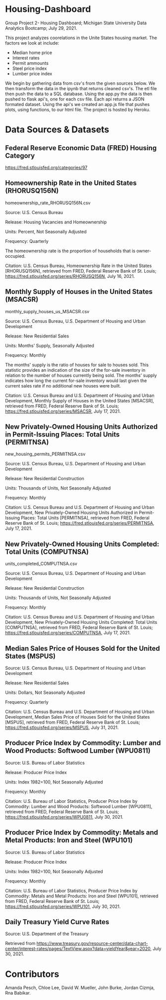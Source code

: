 # Housing-Dashboard
Group Project 2- Housing Dashboard; Michigan State University Data Analytics Bootcamp; July 29, 2021.

This project analyzes coorelations in the Unite States housing market. The factors we look at include: 

- Median home price
- Interest rates
- Permit ammounts
- Steel price index
- Lumber price index


We begin by gathering data from csv's from the given sources below. We then transform the data in the ipynb that returns cleaned csv's. The etl file then push the data to a SQL database. Using the app.py the data is then pushed to flask api's, one for each csv file. Each api returns a JSON formated dataset. Using the api's we created an app.js file that pushes plots, using functions, to our html file. The project is hosted by Heroku.

# Data Sources & Datasets

## Federal Reserve Economic Data (FRED) Housing Category

https://fred.stlouisfed.org/categories/97

## Homeownership Rate in the United States (RHORUSQ156N)

homeownership_rate_RHORUSQ156N.csv

Source: U.S. Census Bureau  

Release: Housing Vacancies and Homeownership  

Units:  Percent, Not Seasonally Adjusted

Frequency:  Quarterly

The homeownership rate is the proportion of households that is owner-occupied.

Citation:
U.S. Census Bureau, Homeownership Rate in the United States [RHORUSQ156N], retrieved from FRED, Federal Reserve Bank of St. Louis; https://fred.stlouisfed.org/series/RHORUSQ156N, July 16, 2021.

## Monthly Supply of Houses in the United States (MSACSR)

monthly_supply_houses_us_MSACSR.csv

Source: U.S. Census Bureau, U.S. Department of Housing and Urban Development

Release: New Residential Sales  

Units:  Months' Supply, Seasonally Adjusted

Frequency:  Monthly

The months' supply is the ratio of houses for sale to houses sold. This statistic provides an indication of the size of the for-sale inventory in relation to the number of houses currently being sold. The months' supply indicates how long the current for-sale inventory would last given the current sales rate if no additional new houses were built.

Citation:
U.S. Census Bureau and U.S. Department of Housing and Urban Development, Monthly Supply of Houses in the United States [MSACSR], retrieved from FRED, Federal Reserve Bank of St. Louis; https://fred.stlouisfed.org/series/MSACSR, July 17, 2021.

## New Privately-Owned Housing Units Authorized in Permit-Issuing Places: Total Units (PERMITNSA)

new_housing_permits_PERMITNSA.csv

Source: U.S. Census Bureau, U.S. Department of Housing and Urban Development

Release: New Residential Construction  

Units:  Thousands of Units, Not Seasonally Adjusted

Frequency:  Monthly

Citation:
U.S. Census Bureau and U.S. Department of Housing and Urban Development, New Privately-Owned Housing Units Authorized in Permit-Issuing Places: Total Units [PERMITNSA], retrieved from FRED, Federal Reserve Bank of St. Louis; https://fred.stlouisfed.org/series/PERMITNSA, July 17, 2021.

## New Privately-Owned Housing Units Completed: Total Units (COMPUTNSA)

units_completed_COMPUTNSA.csv

Source: U.S. Census Bureau, U.S. Department of Housing and Urban Development  

Release: New Residential Construction  

Units:  Thousands of Units, Not Seasonally Adjusted

Frequency:  Monthly

Citation:
U.S. Census Bureau and U.S. Department of Housing and Urban Development, New Privately-Owned Housing Units Completed: Total Units [COMPUTNSA], retrieved from FRED, Federal Reserve Bank of St. Louis; https://fred.stlouisfed.org/series/COMPUTNSA, July 17, 2021.

## Median Sales Price of Houses Sold for the United States (MSPUS)

Source: U.S. Census Bureau, U.S. Department of Housing and Urban Development  

Release: New Residential Sales

Units:  Dollars, Not Seasonally Adjusted

Frequency:  Quarterly

Citation:
U.S. Census Bureau and U.S. Department of Housing and Urban Development, Median Sales Price of Houses Sold for the United States [MSPUS], retrieved from FRED, Federal Reserve Bank of St. Louis; https://fred.stlouisfed.org/series/MSPUS, July 31, 2021.

## Producer Price Index by Commodity: Lumber and Wood Products: Softwood Lumber (WPU0811)

Source: U.S. Bureau of Labor Statistics  

Release: Producer Price Index  

Units:  Index 1982=100, Not Seasonally Adjusted

Frequency:  Monthly

Citation:
U.S. Bureau of Labor Statistics, Producer Price Index by Commodity: Lumber and Wood Products: Softwood Lumber [WPU0811], retrieved from FRED, Federal Reserve Bank of St. Louis; https://fred.stlouisfed.org/series/WPU0811, July 30, 2021.

## Producer Price Index by Commodity: Metals and Metal Products: Iron and Steel (WPU101)

Source: U.S. Bureau of Labor Statistics  

Release: Producer Price Index  

Units:  Index 1982=100, Not Seasonally Adjusted

Frequency:  Monthly

Citation:
U.S. Bureau of Labor Statistics, Producer Price Index by Commodity: Metals and Metal Products: Iron and Steel [WPU101], retrieved from FRED, Federal Reserve Bank of St. Louis; https://fred.stlouisfed.org/series/WPU101, July 30, 2021.

## Daily Treasury Yield Curve Rates

Source: U.S. Department of the Treasury

Retrieved from https://www.treasury.gov/resource-center/data-chart-center/interest-rates/pages/TextView.aspx?data=yieldYear&year=2020, July 30, 2021.

# Contributors
Amanda Pesch, Chloe Lee, David W. Mueller, John Burke, Jordan Cizmja, Rna Babikar.
